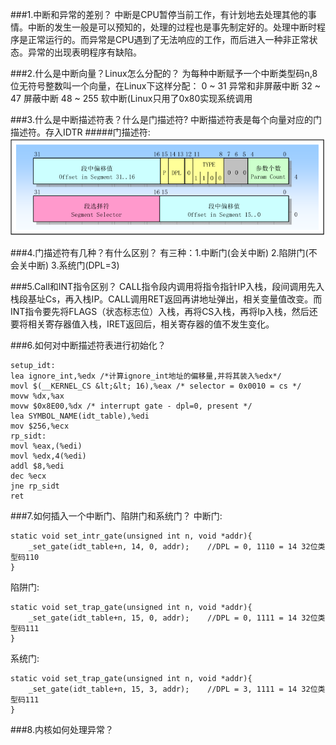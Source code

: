 ###1.中断和异常的差别？
中断是CPU暂停当前工作，有计划地去处理其他的事情。中断的发生一般是可以预知的，处理的过程也是事先制定好的。处理中断时程序是正常运行的。而异常是CPU遇到了无法响应的工作，而后进入一种非正常状态。异常的出现表明程序有缺陷。

###2.什么是中断向量？Linux怎么分配的？
为每种中断赋予一个中断类型码n,8位无符号整数叫一个向量，在Linux下这样分配：
0  ~ 31    异常和非屏蔽中断
32 ~ 47    屏蔽中断
48 ~ 255   软中断(Linux只用了0x80实现系统调用

###3.什么是中断描述符表？什么是门描述符?
中断描述符表是每个向量对应的门描述符。存入IDTR
#####门描述符: ![p1](segment.png)

###4.门描述符有几种？有什么区别？
有三种：1.中断门(会关中断) 2.陷阱门(不会关中断) 3.系统门(DPL=3)

###5.Call和INT指令区别？
CALL指令段内调用将指令指针IP入栈，段间调用先入栈段基址Cs，再入栈IP。CALL调用RET返回再讲地址弹出，相关变量值改变。而INT指令要先将FLAGS（状态标志位）入栈，再将CS入栈，再将Ip入栈，然后还要将相关寄存器值入栈，IRET返回后，相关寄存器的值不发生变化。

###6.如何对中断描述符表进行初始化？

    setup_idt:
    lea ignore_int,%edx /*计算ignore_int地址的偏移量,并将其装入%edx*/
    movl $(__KERNEL_CS &lt;&lt; 16),%eax /* selector = 0x0010 = cs */
    movw %dx,%ax
    movw $0x8E00,%dx /* interrupt gate - dpl=0, present */
    lea SYMBOL_NAME(idt_table),%edi 
    mov $256,%ecx 
    rp_sidt: 
    movl %eax,(%edi) 
    movl %edx,4(%edi) 
    addl $8,%edi
    dec %ecx 
    jne rp_sidt 
    ret

###7.如何插入一个中断门、陷阱门和系统门？
中断门: 

    static void set_intr_gate(unsigned int n, void *addr){
        _set_gate(idt_table+n, 14, 0, addr);    //DPL = 0, 1110 = 14 32位类型码110
    }
陷阱门:

    static void set_trap_gate(unsigned int n, void *addr){
        _set_gate(idt_table+n, 15, 0, addr);    //DPL = 0, 1111 = 14 32位类型码111
    }
系统门:

    static void set_trap_gate(unsigned int n, void *addr){
        _set_gate(idt_table+n, 15, 3, addr);    //DPL = 3, 1111 = 14 32位类型码111
    }
    
###8.内核如何处理异常？
